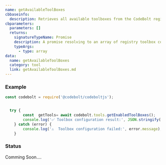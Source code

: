 ```yaml
---
name: getAvailableToolBoxes
cbbaseinfo:
  description: Retrieves all available toolboxes from the CodeBolt registry.
cbparameters:
  parameters: []
  returns:
    signatureTypeName: Promise
    description: A promise resolving to an array of registry toolbox configurations
    typeArgs:
      - type: array
data:
  name: getAvailableToolBoxes
  category: tool
  link: getAvailableToolBoxes.md
---
```

<CBBaseInfo/>
<CBParameters/>


### Example
```js
const codebolt = require('@codebolt/codeboltjs');


  try {
        const  getTools= await codebolt.tools.getEnabledToolBoxes();
        console.log('✅ Toolbox configuration result:', JSON.stringify(getTools, null, 2));
    } catch (error) {
        console.log('⚠️  Toolbox configuration failed:', error.message);
    }
```

### Status 
Comming Soon....
